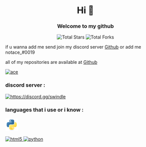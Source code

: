<h1 align="center">Hi 👋</h1>
<h3 align="center">Welcome to my github</h3>

<p align="center"> 
<img src="https://img.shields.io/badge/dynamic/json?&label=Total%20Stars&color=5c12df&style=flat&style=for-the-badge&query=%24.stars&url=https://api.github-star-counter.workers.dev/user/1df9-v" alt="Total Stars"></a>
<img src="https://img.shields.io/badge/dynamic/json?&label=Total%20Forks&color=5c12df&style=flat&style=for-the-badge&query=%24.forks&url=https://api.github-star-counter.workers.dev/user/1df9-v" alt="Total Forks"></a>
</p>

if u wanna add me send join my discord server [Github](https://discord.gg/swindle) or add me notace_#0019

all of my repositories are available at [Github](https://github.com/1DF9-v?tab=repositories)


<p align="left"></a> <a href="https://discord.gg/swindle" target="_blank" rel="noreferrer"> <img src="https://discord.c99.nl/widget/theme-1/475456425062301696.png" alt="ace" width="40" height="40"/> </a> </p>

<h3 align="left">discord server : </h3>
<p align="left">
<a href="https://discord.gg/swindle" target="blank"><img align="center" src="https://raw.githubusercontent.com/rahuldkjain/github-profile-readme-generator/master/src/images/icons/Social/discord.svg" alt="https://discord.gg/swindle" height="30" width="40" /></a>
</p>

<h3 align="left">languages that i use or i know : </h3>
<p align="left"></a> <a href="https://www.python.org" target="_blank" rel="noreferrer"> <img src="https://raw.githubusercontent.com/devicons/devicon/master/icons/python/python-original.svg" alt="python" width="40" height="40"/> </a> </p>
<p align="left"> <a href="https://www.w3.org/html/" target="_blank" rel="noreferrer"> <img src="https://media.discordapp.net/attachments/953251628276928542/996780138903638037/kisspng-html-web-design-scalable-vector-graphics-world-wid-html5-icon-hd-5ab0c85c377aa0.0639325615215350682273.png?width=410&height=410" alt="html5" width="40" height="40"/> </a> <a href="https://nodejs.org/en/" target="_blank" rel="noreferrer"> <img src="https://media.discordapp.net/attachments/953251628276928542/996779771876880424/kisspng-node-js-javascript-database-mongodb-native-5acd4ebf888544.0283906415234044795592.png?width=682&height=682" alt="python" width="40" height="40"/> </a> </p>
